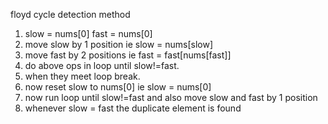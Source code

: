 floyd cycle detection method
1. slow = nums[0] fast = nums[0]
2. move slow by 1 position ie slow = nums[slow]
3. move fast by 2 positions ie fast = fast[nums[fast]]
4. do above ops in loop until slow!=fast.
5. when they meet loop break.
6. now reset slow to nums[0] ie slow = nums[0]
7. now run loop until slow!=fast and also move slow and fast by 1 position
8. whenever slow = fast the duplicate element is found
​